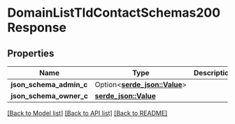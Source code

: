 # DomainListTldContactSchemas200Response

## Properties

Name | Type | Description | Notes
------------ | ------------- | ------------- | -------------
**json_schema_admin_c** | Option<[**serde_json::Value**](.md)> |  | [optional]
**json_schema_owner_c** | [**serde_json::Value**](.md) |  | 

[[Back to Model list]](../README.md#documentation-for-models) [[Back to API list]](../README.md#documentation-for-api-endpoints) [[Back to README]](../README.md)


